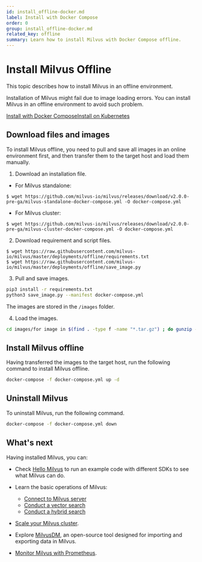 ```yaml
---
id: install_offline-docker.md
label: Install with Docker Compose
order: 0
group: install_offline-docker.md
related_key: offline
summary: Learn how to install Milvus with Docker Compose offline.
---
```


# Install Milvus Offline

This topic describes how to install Milvus in an offline environment. 

Installation of Milvus might fail due to image loading errors. You can install Milvus in an offline environment to avoid such problem.

<div class="tab-wrapper"><a href="install_offline-docker.md" class='active '>Install with Docker Compose</a><a href="install_offline-helm.md" class=''>Install on Kubernetes</a></div>

## Download files and images

To install Milvus offline, you need to pull and save all images in an online environment first, and then transfer them to the target host and load them manually.

1. Download an installation file.

- For Milvus standalone:

```
$ wget https://github.com/milvus-io/milvus/releases/download/v2.0.0-pre-ga/milvus-standalone-docker-compose.yml -O docker-compose.yml
```

- For Milvus cluster:

```
$ wget https://github.com/milvus-io/milvus/releases/download/v2.0.0-pre-ga/milvus-cluster-docker-compose.yml -O docker-compose.yml

```

2. Download requirement and script files.

```
$ wget https://raw.githubusercontent.com/milvus-io/milvus/master/deployments/offline/requirements.txt
$ wget https://raw.githubusercontent.com/milvus-io/milvus/master/deployments/offline/save_image.py
```

3. Pull and save images.

```bash
pip3 install -r requirements.txt
python3 save_image.py --manifest docker-compose.yml
```

<div class="alert note">
  The images are stored in the <code>/images</code> folder.
  </div>


4. Load the images.

```bash
cd images/for image in $(find . -type f -name "*.tar.gz") ; do gunzip -c $image | docker load; done
```

## Install Milvus offline

Having transferred the images to the target host, run the following command to install Milvus offline.

```bash
docker-compose -f docker-compose.yml up -d
```

## Uninstall Milvus

To uninstall Milvus, run the following command.

```bash
docker-compose -f docker-compose.yml down
```

## What's next

Having installed Milvus, you can:

- Check [Hello Milvus](example_code.md) to run an example code with different SDKs to see what Milvus can do.

- Learn the basic operations of Milvus:
  - [Connect to Milvus server](manage_connection.md)
  - [Conduct a vector search](search.md)
  - [Conduct a hybrid search](hybridsearch.md)

- [Scale your Milvus cluster](scaleout.md).
- Explore [MilvusDM](migrate_overview.md), an open-source tool designed for importing and exporting data in Milvus.
- [Monitor Milvus with Prometheus](monitor.md).
